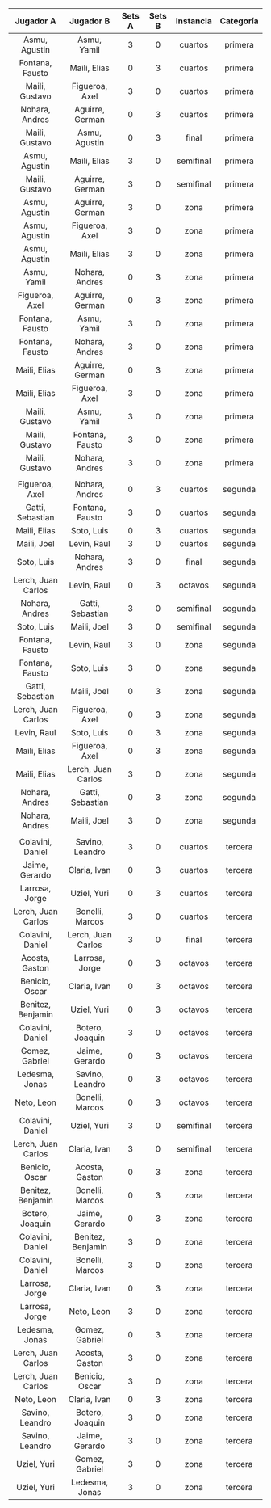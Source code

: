 |     Jugador A      |     Jugador B      |  Sets A  |  Sets B  |  Instancia  |  Categoría  |
|:------------------:|:------------------:|:--------:|:--------:|:-----------:|:-----------:|
|   Asmu, Agustin    |    Asmu, Yamil     |    3     |    0     |   cuartos   |   primera   |
|  Fontana, Fausto   |    Maili, Elias    |    0     |    3     |   cuartos   |   primera   |
|   Maili, Gustavo   |   Figueroa, Axel   |    3     |    0     |   cuartos   |   primera   |
|   Nohara, Andres   |  Aguirre, German   |    0     |    3     |   cuartos   |   primera   |
|   Maili, Gustavo   |   Asmu, Agustin    |    0     |    3     |    final    |   primera   |
|   Asmu, Agustin    |    Maili, Elias    |    3     |    0     |  semifinal  |   primera   |
|   Maili, Gustavo   |  Aguirre, German   |    3     |    0     |  semifinal  |   primera   |
|   Asmu, Agustin    |  Aguirre, German   |    3     |    0     |    zona     |   primera   |
|   Asmu, Agustin    |   Figueroa, Axel   |    3     |    0     |    zona     |   primera   |
|   Asmu, Agustin    |    Maili, Elias    |    3     |    0     |    zona     |   primera   |
|    Asmu, Yamil     |   Nohara, Andres   |    0     |    3     |    zona     |   primera   |
|   Figueroa, Axel   |  Aguirre, German   |    0     |    3     |    zona     |   primera   |
|  Fontana, Fausto   |    Asmu, Yamil     |    3     |    0     |    zona     |   primera   |
|  Fontana, Fausto   |   Nohara, Andres   |    3     |    0     |    zona     |   primera   |
|    Maili, Elias    |  Aguirre, German   |    0     |    3     |    zona     |   primera   |
|    Maili, Elias    |   Figueroa, Axel   |    3     |    0     |    zona     |   primera   |
|   Maili, Gustavo   |    Asmu, Yamil     |    3     |    0     |    zona     |   primera   |
|   Maili, Gustavo   |  Fontana, Fausto   |    3     |    0     |    zona     |   primera   |
|   Maili, Gustavo   |   Nohara, Andres   |    3     |    0     |    zona     |   primera   |
|                    |                    |          |          |             |             |
|   Figueroa, Axel   |   Nohara, Andres   |    0     |    3     |   cuartos   |   segunda   |
|  Gatti, Sebastian  |  Fontana, Fausto   |    3     |    0     |   cuartos   |   segunda   |
|    Maili, Elias    |     Soto, Luis     |    0     |    3     |   cuartos   |   segunda   |
|    Maili, Joel     |    Levin, Raul     |    3     |    0     |   cuartos   |   segunda   |
|     Soto, Luis     |   Nohara, Andres   |    3     |    0     |    final    |   segunda   |
| Lerch, Juan Carlos |    Levin, Raul     |    0     |    3     |   octavos   |   segunda   |
|   Nohara, Andres   |  Gatti, Sebastian  |    3     |    0     |  semifinal  |   segunda   |
|     Soto, Luis     |    Maili, Joel     |    3     |    0     |  semifinal  |   segunda   |
|  Fontana, Fausto   |    Levin, Raul     |    3     |    0     |    zona     |   segunda   |
|  Fontana, Fausto   |     Soto, Luis     |    3     |    0     |    zona     |   segunda   |
|  Gatti, Sebastian  |    Maili, Joel     |    0     |    3     |    zona     |   segunda   |
| Lerch, Juan Carlos |   Figueroa, Axel   |    0     |    3     |    zona     |   segunda   |
|    Levin, Raul     |     Soto, Luis     |    0     |    3     |    zona     |   segunda   |
|    Maili, Elias    |   Figueroa, Axel   |    0     |    3     |    zona     |   segunda   |
|    Maili, Elias    | Lerch, Juan Carlos |    3     |    0     |    zona     |   segunda   |
|   Nohara, Andres   |  Gatti, Sebastian  |    0     |    3     |    zona     |   segunda   |
|   Nohara, Andres   |    Maili, Joel     |    3     |    0     |    zona     |   segunda   |
|                    |                    |          |          |             |             |
|  Colavini, Daniel  |  Savino, Leandro   |    3     |    0     |   cuartos   |   tercera   |
|   Jaime, Gerardo   |    Claria, Ivan    |    0     |    3     |   cuartos   |   tercera   |
|   Larrosa, Jorge   |    Uziel, Yuri     |    0     |    3     |   cuartos   |   tercera   |
| Lerch, Juan Carlos |  Bonelli, Marcos   |    3     |    0     |   cuartos   |   tercera   |
|  Colavini, Daniel  | Lerch, Juan Carlos |    3     |    0     |    final    |   tercera   |
|   Acosta, Gaston   |   Larrosa, Jorge   |    0     |    3     |   octavos   |   tercera   |
|   Benicio, Oscar   |    Claria, Ivan    |    0     |    3     |   octavos   |   tercera   |
| Benitez, Benjamin  |    Uziel, Yuri     |    0     |    3     |   octavos   |   tercera   |
|  Colavini, Daniel  |  Botero, Joaquin   |    3     |    0     |   octavos   |   tercera   |
|   Gomez, Gabriel   |   Jaime, Gerardo   |    0     |    3     |   octavos   |   tercera   |
|   Ledesma, Jonas   |  Savino, Leandro   |    0     |    3     |   octavos   |   tercera   |
|     Neto, Leon     |  Bonelli, Marcos   |    0     |    3     |   octavos   |   tercera   |
|  Colavini, Daniel  |    Uziel, Yuri     |    3     |    0     |  semifinal  |   tercera   |
| Lerch, Juan Carlos |    Claria, Ivan    |    3     |    0     |  semifinal  |   tercera   |
|   Benicio, Oscar   |   Acosta, Gaston   |    0     |    3     |    zona     |   tercera   |
| Benitez, Benjamin  |  Bonelli, Marcos   |    0     |    3     |    zona     |   tercera   |
|  Botero, Joaquin   |   Jaime, Gerardo   |    0     |    3     |    zona     |   tercera   |
|  Colavini, Daniel  | Benitez, Benjamin  |    3     |    0     |    zona     |   tercera   |
|  Colavini, Daniel  |  Bonelli, Marcos   |    3     |    0     |    zona     |   tercera   |
|   Larrosa, Jorge   |    Claria, Ivan    |    0     |    3     |    zona     |   tercera   |
|   Larrosa, Jorge   |     Neto, Leon     |    3     |    0     |    zona     |   tercera   |
|   Ledesma, Jonas   |   Gomez, Gabriel   |    0     |    3     |    zona     |   tercera   |
| Lerch, Juan Carlos |   Acosta, Gaston   |    3     |    0     |    zona     |   tercera   |
| Lerch, Juan Carlos |   Benicio, Oscar   |    3     |    0     |    zona     |   tercera   |
|     Neto, Leon     |    Claria, Ivan    |    0     |    3     |    zona     |   tercera   |
|  Savino, Leandro   |  Botero, Joaquin   |    3     |    0     |    zona     |   tercera   |
|  Savino, Leandro   |   Jaime, Gerardo   |    3     |    0     |    zona     |   tercera   |
|    Uziel, Yuri     |   Gomez, Gabriel   |    3     |    0     |    zona     |   tercera   |
|    Uziel, Yuri     |   Ledesma, Jonas   |    3     |    0     |    zona     |   tercera   |